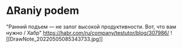 # ∆Raniy podem
"Ранний подъем — не залог высокой продуктивности. Вот, что вам нужно / Хабр" https://habr.com/ru/company/testutor/blog/307986/
![[DrawNote_20220505085343733.jpg]]
